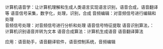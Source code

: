 计算机语音学：让计算机理解和生成人类语言实现语言识别，语音合成，语音翻译等
语音信号采集，数字化，处理，识别，合成
音频编辑：对音频信号进行编辑和处理  
音频信号处理：对音频信号进行分析和处理
语音信号特征提取
语音识别算法，：计算机识别语音并转为文本
语音合成算法：计算机生成语音
语音翻译算法


应用：语音助手，语音翻译软件，语音控制系统，音频编辑